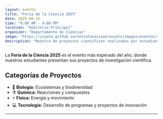 ```yaml
---
layout: evento
title: "Feria de la Ciencia 2025"
date: 2025-08-15
time: "8:00 AM - 4:00 PM"
location: "Auditorio Principal"
organizer: "Departamento de Ciencias"
image: "https://jusata.github.io/notiatanasiano/assets/images/eventos/feria-ciencias.jpg"
description: "Muestra de proyectos científicos realizados por estudiantes"
---
```


La **Feria de la Ciencia 2025** es el evento más esperado del año, donde nuestros estudiantes presentan sus proyectos de investigación científica.

## Categorías de Proyectos

- 🔬 **Biología:** Ecosistemas y biodiversidad
- ⚗️ **Química:** Reacciones y compuestos
- ⚡ **Física:** Energía y movimiento
- 💻 **Tecnología:** Desarrollo de programas y proyectos de innovación
---